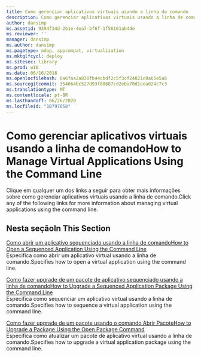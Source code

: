 ```yaml
---
title: Como gerenciar aplicativos virtuais usando a linha de comando
description: Como gerenciar aplicativos virtuais usando a linha de comando
author: dansimp
ms.assetid: 9394f34d-2b1e-4ea7-bf6f-1f56101ab4de
ms.reviewer: ''
manager: dansimp
ms.author: dansimp
ms.pagetype: mdop, appcompat, virtualization
ms.mktglfcycl: deploy
ms.sitesec: library
ms.prod: w10
ms.date: 06/16/2016
ms.openlocfilehash: 0a6faa2a830fb44cbdf2c5f3cf24821c0a65e5ab
ms.sourcegitcommit: 354664bc527d93f80687cd2eba70d1eea024c7c3
ms.translationtype: MT
ms.contentlocale: pt-BR
ms.lasthandoff: 06/26/2020
ms.locfileid: "10797058"
---
```

# <span data-ttu-id="16e15-103">Como gerenciar aplicativos virtuais usando a linha de comando</span><span class="sxs-lookup"><span data-stu-id="16e15-103">How to Manage Virtual Applications Using the Command Line</span></span>


<span data-ttu-id="16e15-104">Clique em qualquer um dos links a seguir para obter mais informações sobre como gerenciar aplicativos virtuais usando a linha de comando.</span><span class="sxs-lookup"><span data-stu-id="16e15-104">Click any of the following links for more information about managing virtual applications using the command line.</span></span>

## <span data-ttu-id="16e15-105">Nesta seção</span><span class="sxs-lookup"><span data-stu-id="16e15-105">In This Section</span></span>


<a href="" id="how-to-open-a-sequenced-application-using-the-command-line"></a>[<span data-ttu-id="16e15-106">Como abrir um aplicativo sequenciado usando a linha de comando</span><span class="sxs-lookup"><span data-stu-id="16e15-106">How to Open a Sequenced Application Using the Command Line</span></span>](how-to-open-a-sequenced-application-using-the-command-line.md)  
<span data-ttu-id="16e15-107">Especifica como abrir um aplicativo virtual usando a linha de comando.</span><span class="sxs-lookup"><span data-stu-id="16e15-107">Specifies how to open a virtual application using the command line.</span></span>

<a href="" id="how-to-upgrade-a-sequenced-application-package-using-the-command-line"></a>[<span data-ttu-id="16e15-108">Como fazer upgrade de um pacote de aplicativo sequenciado usando a linha de comando</span><span class="sxs-lookup"><span data-stu-id="16e15-108">How to Upgrade a Sequenced Application Package Using the Command Line</span></span>](how-to-upgrade-a-sequenced-application-package-using-the-command-line.md)  
<span data-ttu-id="16e15-109">Especifica como sequenciar um aplicativo virtual usando a linha de comando.</span><span class="sxs-lookup"><span data-stu-id="16e15-109">Specifies how to sequence a virtual application using the command line.</span></span>

<a href="" id="how-to-upgrade-a-package-using-the-open-package-command"></a>[<span data-ttu-id="16e15-110">Como fazer upgrade de um pacote usando o comando Abrir Pacote</span><span class="sxs-lookup"><span data-stu-id="16e15-110">How to Upgrade a Package Using the Open Package Command</span></span>](how-to-upgrade-a-package-using-the-open-package-command.md)  
<span data-ttu-id="16e15-111">Especifica como atualizar um pacote de aplicativo virtual usando a linha de comando.</span><span class="sxs-lookup"><span data-stu-id="16e15-111">Specifies how to upgrade a virtual application package using the command line.</span></span>

 

 





